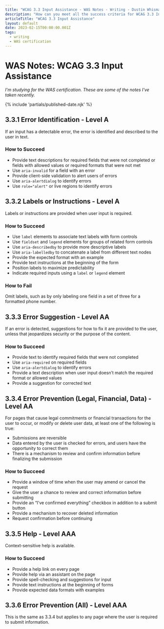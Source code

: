 ```yaml
---
title: "WCAG 3.3 Input Assistance - WAS Notes - Writing - Dustin Whisman"
description: "How can you meet all the success criteria for WCAG 3.3 Input Assistance?"
articleTitle: "WCAG 3.3 Input Assistance"
layout: default
date: 2023-02-15T00:00:00.001Z
tags:
  - writing
  - WAS certification
---
```


# WAS Notes: WCAG 3.3 Input Assistance

_I'm studying for the WAS certification. These are some of the notes I've taken recently._

{% include 'partials/published-date.njk' %}

## 3.3.1 Error Identification - Level A

If an input has a detectable error, the error is identified and described to the user in text.

### How to Succeed

- Provide text descriptions for required fields that were not completed or fields with allowed values or required formats that were not met
- Use `aria-invalid` for a field with an error
- Provide client-side validation to alert users of errors
- Use `aria-alertdialog` to identify errors
- Use `role="alert"` or live regions to identify errors

## 3.3.2 Labels or Instructions - Level A

Labels or instructions are provided when user input is required.

### How to Succeed

- Use `label` elements to associate text labels with form controls
- Use `fieldset` and `legend` elements for groups of related form controls
- Use `aria-describedby` to provide more descriptive labels
- Use `aria-labelledby` to concatenate a label from different text nodes
- Provide the expected format with an example
- Provide text instructions at the beginning of the form
- Position labels to maximize predictability
- Indicate required inputs using a `label` or `legend` element

### How to Fail

Omit labels, such as by only labeling one field in a set of three for a formatted phone number.

## 3.3.3 Error Suggestion - Level AA

If an error is detected, suggestions for how to fix it are provided to the user, unless that jeopardizes security or the purpose of the content.

### How to Succeed

- Provide text to identify required fields that were not completed
- Use `aria-required` on required fields
- Use `aria-alertdialog` to identify errors
- Provide a text description when user input doesn’t match the required format or allowed values
- Provide a suggestion for corrected text

## 3.3.4 Error Prevention (Legal, Financial, Data) - Level AA

For pages that cause legal commitments or financial transactions for the user to occur, or modify or delete user data, at least one of the following is true:

- Submissions are reversible
- Data entered by the user is checked for errors, and users have the opportunity to correct them
- There is a mechanism to review and confirm information before finalizing the submission

### How to Succeed

- Provide a window of time when the user may amend or cancel the request
- Give the user a chance to review and correct information before submitting
- Provide an “I’ve confirmed everything” checkbox in addition to a submit button
- Provide a mechanism to recover deleted information
- Request confirmation before continuing

## 3.3.5 Help - Level AAA

Context-sensitive help is available.

### How to Succeed

- Provide a help link on every page
- Provide help via an assistant on the page
- Provide spell-checking and suggestions for input
- Provide text instructions at the beginning of forms
- Provide expected data formats with examples

## 3.3.6 Error Prevention (All) - Level AAA

This is the same as 3.3.4 but applies to any page where the user is required to submit information.

